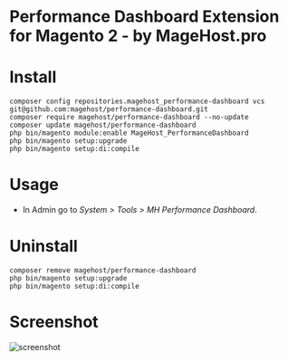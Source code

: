 Performance Dashboard Extension for Magento 2 - by MageHost.pro
=====================

# Install #

```
composer config repositories.magehost_performance-dashboard vcs git@github.com:magehost/performance-dashboard.git
composer require magehost/performance-dashboard --no-update
composer update magehost/performance-dashboard
php bin/magento module:enable MageHost_PerformanceDashboard
php bin/magento setup:upgrade
php bin/magento setup:di:compile
```

# Usage #

* In Admin go to _System > Tools > MH Performance Dashboard_.

# Uninstall #
```
composer remove magehost/performance-dashboard
php bin/magento setup:upgrade
php bin/magento setup:di:compile
```

# Screenshot #
![screenshot](https://raw.githubusercontent.com/magehost/performance-dashboard/master/doc/screenshot.png)
